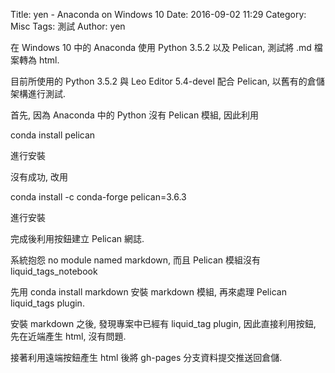 Title: yen - Anaconda on Windows 10
Date: 2016-09-02 11:29
Category: Misc
Tags: 測試
Author: yen

在 Windows 10 中的 Anaconda 使用 Python 3.5.2 以及 Pelican, 測試將 .md 檔案轉為 html.

<!-- PELICAN_END_SUMMARY -->

目前所使用的 Python 3.5.2 與 Leo Editor 5.4-devel 配合 Pelican, 以舊有的倉儲架構進行測試.

首先, 因為 Anaconda 中的 Python 沒有 Pelican 模組, 因此利用 

conda install pelican

進行安裝

沒有成功, 改用

conda install -c conda-forge pelican=3.6.3

進行安裝

完成後利用按鈕建立 Pelican 網誌.

系統抱怨 no module named markdown, 而且 Pelican 模組沒有 liquid_tags_notebook

先用 conda install markdown 安裝 markdown 模組, 再來處理 Pelican liquid_tags plugin.

安裝 markdown 之後, 發現專案中已經有 liquid_tag plugin, 因此直接利用按鈕, 先在近端產生 html, 沒有問題.

接著利用遠端按鈕產生 html 後將 gh-pages 分支資料提交推送回倉儲.

